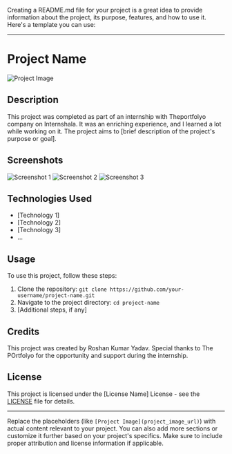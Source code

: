 Creating a README.md file for your project is a great idea to provide information about the project, its purpose, features, and how to use it. Here's a template you can use:

---

# Project Name

![Project Image](project_image_url)

## Description

This project was completed as part of an internship with Theportfolyo company on Internshala. It was an enriching experience, and I learned a lot while working on it. The project aims to [brief description of the project's purpose or goal].


## Screenshots

![Screenshot 1](screenshot_1_url)
![Screenshot 2](screenshot_2_url)
![Screenshot 3](screenshot_3_url)

## Technologies Used

- [Technology 1]
- [Technology 2]
- [Technology 3]
- ...

## Usage

To use this project, follow these steps:

1. Clone the repository: `git clone https://github.com/your-username/project-name.git`
2. Navigate to the project directory: `cd project-name`
3. [Additional steps, if any]

## Credits

This project was created by Roshan Kumar Yadav. Special thanks to The POrtfolyo for the opportunity and support during the internship.

## License

This project is licensed under the [License Name] License - see the [LICENSE](LICENSE) file for details.

---

Replace the placeholders (like `[Project Image](project_image_url)`) with actual content relevant to your project. You can also add more sections or customize it further based on your project's specifics. Make sure to include proper attribution and license information if applicable.
